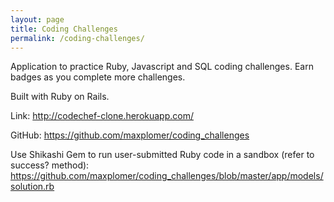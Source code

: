 ```yaml
---
layout: page
title: Coding Challenges
permalink: /coding-challenges/
---
```


Application to practice Ruby, Javascript and SQL coding challenges.  Earn badges as you complete more challenges.

Built with Ruby on Rails.

Link: <a href="http://codechef-clone.herokuapp.com/" target="_blank">http://codechef-clone.herokuapp.com/</a>

GitHub: <a href="https://github.com/maxplomer/coding_challenges" target="_blank">https://github.com/maxplomer/coding_challenges</a>

Use Shikashi Gem to run user-submitted Ruby code in a sandbox (refer to success? method): <a href="https://github.com/maxplomer/coding_challenges/blob/master/app/models/solution.rb" target="_blank">https://github.com/maxplomer/coding_challenges/blob/master/app/models/solution.rb</a>